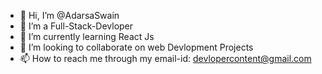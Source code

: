 - 👋 Hi, I’m @AdarsaSwain
- 👀 I’m a Full-Stack-Devloper
- 🌱 I’m currently learning React Js
- 💞️ I’m looking to collaborate on web Devlopment Projects
- 📫 How to reach me through my email-id: devlopercontent@gmail.com

<!---
AdarsaSwain/AdarsaSwain is a ✨ special ✨ repository because its `README.md` (this file) appears on your GitHub profile.
You can click the Preview link to take a look at your changes.
--->

